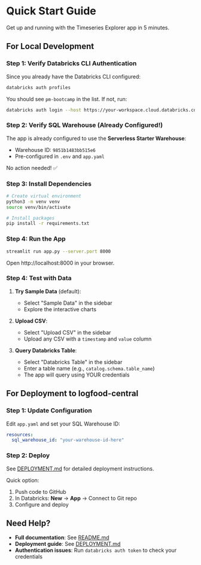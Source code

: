 # Quick Start Guide

Get up and running with the Timeseries Explorer app in 5 minutes.

## For Local Development

### Step 1: Verify Databricks CLI Authentication

Since you already have the Databricks CLI configured:

```bash
databricks auth profiles
```

You should see `pm-bootcamp` in the list. If not, run:

```bash
databricks auth login --host https://your-workspace.cloud.databricks.com --profile pm-bootcamp
```

### Step 2: Verify SQL Warehouse (Already Configured!)

The app is already configured to use the **Serverless Starter Warehouse**:
- Warehouse ID: `9851b1483bb515e6`
- Pre-configured in `.env` and `app.yaml`

No action needed! ✅

### Step 3: Install Dependencies

```bash
# Create virtual environment
python3 -m venv venv
source venv/bin/activate

# Install packages
pip install -r requirements.txt
```

### Step 4: Run the App

```bash
streamlit run app.py --server.port 8000
```

Open http://localhost:8000 in your browser.

### Step 4: Test with Data

1. **Try Sample Data** (default):
   - Select "Sample Data" in the sidebar
   - Explore the interactive charts

2. **Upload CSV**:
   - Select "Upload CSV" in the sidebar
   - Upload any CSV with a `timestamp` and `value` column

3. **Query Databricks Table**:
   - Select "Databricks Table" in the sidebar
   - Enter a table name (e.g., `catalog.schema.table_name`)
   - The app will query using YOUR credentials

## For Deployment to logfood-central

### Step 1: Update Configuration

Edit `app.yaml` and set your SQL Warehouse ID:

```yaml
resources:
  sql_warehouse_id: "your-warehouse-id-here"
```

### Step 2: Deploy

See [DEPLOYMENT.md](DEPLOYMENT.md) for detailed deployment instructions.

Quick option:
1. Push code to GitHub
2. In Databricks: **New** → **App** → Connect to Git repo
3. Configure and deploy

## Need Help?

- **Full documentation**: See [README.md](README.md)
- **Deployment guide**: See [DEPLOYMENT.md](DEPLOYMENT.md)
- **Authentication issues**: Run `databricks auth token` to check your credentials
